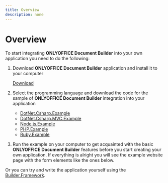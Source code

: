 ```yaml
---
title: Overview
description: none
---
```

# Overview

To start integrating **ONLYOFFICE Document Builder** into your own application you need to do the following:

1. Download **ONLYOFFICE Document Builder** application and install it to your computer

   [Download](https://www.onlyoffice.com/document-builder.aspx)

2. Select the programming language and download the code for the sample of **ONLYOFFICE Document Builder** integration into your application

   * [DotNet.Csharp.Example](https://github.com/ONLYOFFICE/document-builder-integration/releases/latest/download/DotNet.Csharp.Example.zip)
   * [DotNet.Csharp.MVC.Example](https://github.com/ONLYOFFICE/document-builder-integration/releases/latest/download/DotNet.Csharp.MVC.Example.zip)
   * [Node.js.Example](https://github.com/ONLYOFFICE/document-builder-integration/releases/latest/download/Node.js.Example.zip)
   * [PHP.Example](https://github.com/ONLYOFFICE/document-builder-integration/releases/latest/download/PHP.Example.zip)
   * [Ruby.Example](https://github.com/ONLYOFFICE/document-builder-integration/releases/latest/download/Ruby.Example.zip)

3. Run the example on your computer to get acquainted with the basic **ONLYOFFICE Document Builder** features before you start creating your own application. If everything is alright you will see the example website page with the form elements like the ones below.

Or you can try and write the application yourself using the [Builder.Framework](/docbuilder/framework).
